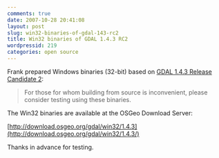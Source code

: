 ```yaml
---
comments: true
date: 2007-10-28 20:41:08
layout: post
slug: win32-binaries-of-gdal-143-rc2
title: Win32 binaries of GDAL 1.4.3 RC2
wordpressid: 219
categories: open source
---
```


Frank prepared Windows binaries (32-bit) based on [GDAL 1.4.3 Release Candidate 2](/2007/10/28/gdal-143-rc2/):



> For those for whom building from source is inconvenient, please consider testing using these binaries.








The Win32 binaries are available at the OSGeo Download Server:




[http://download.osgeo.org/gdal/win32/1.4.3](http://download.osgeo.org/gdal/win32/1.4.3/)





Thanks in advance for testing.
